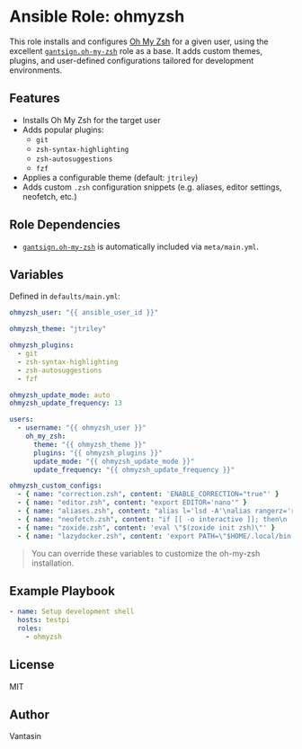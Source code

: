 # Ansible Role: ohmyzsh

This role installs and configures [Oh My Zsh](https://ohmyz.sh/) for a given user, using the excellent [`gantsign.oh-my-zsh`](https://github.com/gantsign/ansible-role-oh-my-zsh) role as a base. It adds custom themes, plugins, and user-defined configurations tailored for development environments.

## Features

- Installs Oh My Zsh for the target user
- Adds popular plugins:
  - `git`
  - `zsh-syntax-highlighting`
  - `zsh-autosuggestions`
  - `fzf`
- Applies a configurable theme (default: `jtriley`)
- Adds custom `.zsh` configuration snippets (e.g. aliases, editor settings, neofetch, etc.)

## Role Dependencies

- [`gantsign.oh-my-zsh`](https://galaxy.ansible.com/gantsign/oh-my-zsh) is automatically included via `meta/main.yml`.

## Variables

Defined in `defaults/main.yml`:

```yaml
ohmyzsh_user: "{{ ansible_user_id }}"

ohmyzsh_theme: "jtriley"

ohmyzsh_plugins:
  - git
  - zsh-syntax-highlighting
  - zsh-autosuggestions
  - fzf

ohmyzsh_update_mode: auto
ohmyzsh_update_frequency: 13

users:
  - username: "{{ ohmyzsh_user }}"
    oh_my_zsh:
      theme: "{{ ohmyzsh_theme }}"
      plugins: "{{ ohmyzsh_plugins }}"
      update_mode: "{{ ohmyzsh_update_mode }}"
      update_frequency: "{{ ohmyzsh_update_frequency }}"

ohmyzsh_custom_configs:
  - { name: "correction.zsh", content: 'ENABLE_CORRECTION="true"' }
  - { name: "editor.zsh", content: "export EDITOR='nano'" }
  - { name: "aliases.zsh", content: "alias l='lsd -A'\nalias rangerz='ranger --choosedir=$HOME/.rangerdir; LASTDIR=$(cat $HOME/.rangerdir); z \"$LASTDIR\"'" }
  - { name: "neofetch.zsh", content: "if [[ -o interactive ]]; then\n    neofetch\nfi" }
  - { name: "zoxide.zsh", content: 'eval \"$(zoxide init zsh)\"' }
  - { name: "lazydocker.zsh", content: 'export PATH=\"$HOME/.local/bin:$PATH\"' }
```

> You can override these variables to customize the oh-my-zsh installation.

## Example Playbook

```yaml
- name: Setup development shell
  hosts: testpi
  roles:
    - ohmyzsh
```

## License

MIT

## Author

Vantasin
